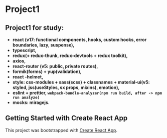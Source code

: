 # **Project1**

## **Project1 for study:**

* **react (v17: functional components, hooks, custom hooks, error boundaries, lazy, suspense),**
* **typescript,**
* **redux(+ redux-thunk, redux-devtools + redux toolkit),**
* **axios,**
* **react-router (v5: public, private routes),**
* **formik(forms) + yup(validation),**
* **react -helmet,**
* **style: css-modules + sass(scss) + classnames + material-ui(v5: styled, jss(useStyles, sx props, mixins), emotion),**
* **eslint + prettier, `webpack-bundle-analyzer(npm run build, after -> npm run analyze)`**
* **mocks: miragejs.**

## Getting Started with Create React App

This project was bootstrapped with [Create React App](https://github.com/facebook/create-react-app).
